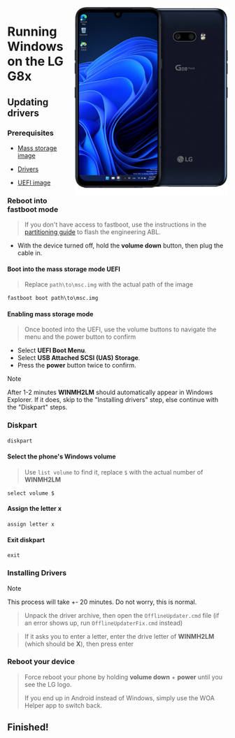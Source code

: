 <img align="right" src="https://github.com/n00b69/woa-mh2lm/blob/main/mh2lm.png" width="350" alt="Windows 11 running on mh2lm">

# Running Windows on the LG G8x

## Updating drivers

### Prerequisites
- [Mass storage image](https://github.com/n00b69/woa-mh2lm/releases/download/Files/msc.img)
  
- [Drivers](https://github.com/n00b69/woa-mh2lm/releases/tag/Drivers)

- [UEFI image](https://github.com/n00b69/woa-mh2lm/releases/tag/UEFI)

### Reboot into fastboot mode
> If you don't have access to fastboot, use the instructions in the [partitioning guide](1-partition.md) to flash the engineering ABL.
- With the device turned off, hold the **volume down** button, then plug the cable in.

#### Boot into the mass storage mode UEFI
> Replace `path\to\msc.img` with the actual path of the image
```cmd
fastboot boot path\to\msc.img
```

#### Enabling mass storage mode
> Once booted into the UEFI, use the volume buttons to navigate the menu and the power button to confirm
- Select **UEFI Boot Menu**.
- Select **USB Attached SCSI (UAS) Storage**.
- Press the **power** button twice to confirm.

> [!Note]
> After 1-2 minutes **WINMH2LM** should automatically appear in Windows Explorer. If it does, skip to the "Installing drivers" step, else continue with the "Diskpart" steps.

### Diskpart
```cmd
diskpart
```

#### Select the phone's Windows volume
> Use `list volume` to find it, replace `$` with the actual number of **WINMH2LM**
```diskpart
select volume $
```

#### Assign the letter x
```diskpart
assign letter x
```

#### Exit diskpart
```diskpart
exit
```

### Installing Drivers
> [!Note]
> This process will take +- 20 minutes. Do not worry, this is normal.

> Unpack the driver archive, then open the `OfflineUpdater.cmd` file (if an error shows up, run `OfflineUpdaterFix.cmd` instead)

> If it asks you to enter a letter, enter the drive letter of **WINMH2LM** (which should be **X**), then press enter

### Reboot your device
> Force reboot your phone by holding **volume down** + **power** until you see the LG logo.
>
> If you end up in Android instead of Windows, simply use the WOA Helper app to switch back.

## Finished!



